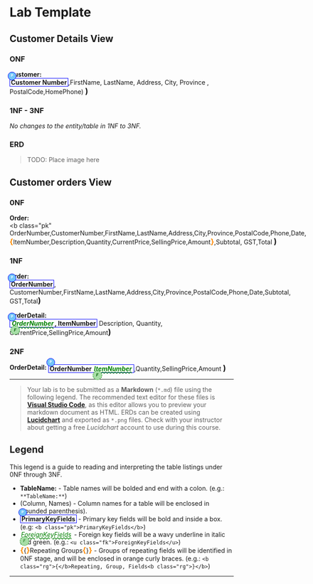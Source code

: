 # Lab Template

## Customer Details View

### ONF

**Customer:** <span class="md"><b class="pk">Customer Number</b>,FirstName, LastName, Address, City, Province , PostalCode,HomePhone) </span>

### 1NF - 3NF 
*No changes to the entity/table in 1NF to 3NF.*

### ERD
>TODO: Place image here

## Customer orders View

###  0NF
**Order:** <span class= "md"><b class="pk" OrderNumber</b>,CustomerNumber,FirstName,LastName,Address,City,Province,PostalCode,Phone,Date, <b class="rg">ItemNumber,Description,Quantity,CurrentPrice,SellingPrice,Amount</b>,Subtotal, GST,Total </span>


### 1NF
**Order:** <span class= "md"><b class="pk">OrderNumber</b>, CustomerNumber,FirstName,LastName,Address,City,Province,PostalCode,Phone,Date,Subtotal, GST,Total</span>

**OrderDetail:** <span class="md"><b class="pk"><u class="fk">OrderNumber</u>, ItemNumber</b> Description, Quantity, CurrentPrice,SellingPrice,Amount</span>

### 2NF
**OrderDetail:** <span class="md"> <b class="pk">OrderNumber</u> <u class="fk">ItemNumber</u></b>,Quantity,SellingPrice,Amount </span>



-----
> Your lab is to be submitted as a **Markdown** (`*.md`) file using the following legend. The recommended text editor for these files is [**Visual Studio Code**](https://code.visualstudio.com), as this editor allows you to preview your markdown document as HTML. ERDs can be created using [**Lucidchart**](https://www.lucidchart.com/) and exported as `*.png` files. Check with your instructor about getting a free *Lucidchart* account to use during this course.

## Legend

This legend is a guide to reading and interpreting the table listings under 0NF through 3NF.

- **TableName:** - Table names will be bolded and end with a colon. (e.g.: `**TableName:**`)
- (Column, Names) - Column names for a table will be enclosed in (rounded parenthesis).
- <b class="pk">PrimaryKeyFields</b> - Primary key fields will be bold and inside a box. (e.g: `<b class="pk">PrimaryKeyFields</b>`)
- <u class="fk">ForeignKeyFields</u> - Foreign key fields will be a wavy underline in italic and green. (e.g.: `<u class="fk">ForeignKeyFields</u>`)
- <b class="rg">{</b>Repeating Groups<b class="rg">}</b> - Groups of repeating fields will be identified in 0NF stage, and will be enclosed in orange curly braces. (e.g.: `<b class="rg">{</b>Repeating, Group, Fields<b class="rg">}</b>`)



----

<style type="text/css">
.md {
    display: inline-block;
    vertical-align: top;
    white-space: normal;
}
.md::after{
    content: ')';
    font-size:1.25em;
    font-weight: bold;
}
.pk {
    font-weight: bold;
    display: inline-block;
    border: solid thin blue;
    padding: 0 2px;
    position: relative;
}
.pk::before{
content: 'P';
font-size: .55em;
font-weight: bold;
color:white;
background-color:#72c4f7;
position:absolute;
left: -5px;
top:-15px;
border-radius: 50%;
border: solid thin blue;
width: 1.4em;
height: 1.4em;
padding: 3px;
text-align: center;


}
.fk {
    color: green;
    font-style: italic;
    text-decoration: wavy underline green;  
    padding: 0 2px;
    position: relative;  
}
.fk::before{
        content: 'F';
        font-size: .65em;
        position: absolute;
        left: -1px;
        bottom: -17px;
        color: darkgreen;
        background-color: #a7dea7;
        border-radius: 50%;
        border: dashed thin green;
        width: 1.4em;
        height: 1.4em;
        padding: 3px;
        text-align:center;

}
.rg{
    display:inline-block;
    color:inherit;
    font-size: 1em;
    font-weight: normal;
}
.rg::before {
    content:'\007B';
    color: darkorange;
    font-size: 1.2em;
    font-weight: bold;
}
.rg::after{
    content: '\007D';
    color: darkorange;
    font-size: 1.2em;
    font-weight: bold;
}
.note {
    font-weight: bold;
    color: brown;
    font-size: 1.1em;
}
</style>